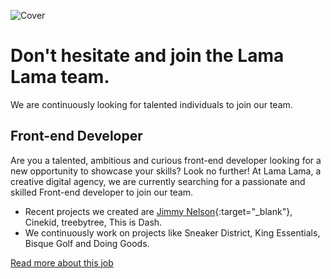 ![Cover](https://storage.lamalama.nl/lamalama/playheart-cover.jpeg)

# Don't hesitate and join the Lama Lama team.
We are continuously looking for talented individuals to join our team.

## Front-end Developer
Are you a talented, ambitious and curious front-end developer looking for a new opportunity to showcase your skills? Look no further! At Lama Lama, a creative digital agency, we are currently searching for a passionate and skilled Front-end developer to join our team.

* Recent projects we created are [Jimmy Nelson](https://jimmynelson.com){:target="_blank"}, Cinekid, treebytree, This is Dash.
* We continuously work on projects like Sneaker District, King Essentials, Bisque Golf and Doing Goods.

[Read more about this job](https://jobs.lamalama.nl/front-end-developer/en)
